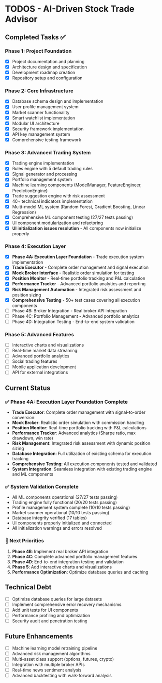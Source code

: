 # TODOS - AI-Driven Stock Trade Advisor

## Completed Tasks ✅

### Phase 1: Project Foundation
- [x] Project documentation and planning
- [x] Architecture design and specification
- [x] Development roadmap creation
- [x] Repository setup and configuration

### Phase 2: Core Infrastructure
- [x] Database schema design and implementation
- [x] User profile management system
- [x] Market scanner functionality
- [x] Smart watchlist implementation
- [x] Modular UI architecture
- [x] Security framework implementation
- [x] API key management system
- [x] Comprehensive testing framework

### Phase 3: Advanced Trading System
- [x] Trading engine implementation
- [x] Rules engine with 5 default trading rules
- [x] Signal generator and processing
- [x] Portfolio management system
- [x] Machine learning components (ModelManager, FeatureEngineer, PredictionEngine)
- [x] Trade suggestion engine with risk assessment
- [x] 40+ technical indicators implementation
- [x] Multi-model ML system (Random Forest, Gradient Boosting, Linear Regression)
- [x] Comprehensive ML component testing (27/27 tests passing)
- [x] UI component modularization and refactoring
- [x] **UI initialization issues resolution** - All components now initialize properly

### Phase 4: Execution Layer
- [x] **Phase 4A: Execution Layer Foundation** - Trade execution system implementation
- [x] **Trade Executor** - Complete order management and signal execution
- [x] **Mock Broker Interface** - Realistic order simulation for testing
- [x] **Position Monitor** - Real-time portfolio tracking and P&L calculation
- [x] **Performance Tracker** - Advanced portfolio analytics and reporting
- [x] **Risk Management Automation** - Integrated risk assessment and position sizing
- [x] **Comprehensive Testing** - 50+ test cases covering all execution components
- [ ] Phase 4B: Broker Integration - Real broker API integration
- [ ] Phase 4C: Portfolio Management - Advanced portfolio analytics
- [ ] Phase 4D: Integration Testing - End-to-end system validation

### Phase 5: Advanced Features
- [ ] Interactive charts and visualizations
- [ ] Real-time market data streaming
- [ ] Advanced portfolio analytics
- [ ] Social trading features
- [ ] Mobile application development
- [ ] API for external integrations

## Current Status

### ✅ Phase 4A: Execution Layer Foundation Complete
- **Trade Executor**: Complete order management with signal-to-order conversion
- **Mock Broker**: Realistic order simulation with commission handling
- **Position Monitor**: Real-time portfolio tracking with P&L calculations
- **Performance Tracker**: Advanced analytics (Sharpe ratio, max drawdown, win rate)
- **Risk Management**: Integrated risk assessment with dynamic position sizing
- **Database Integration**: Full utilization of existing schema for execution tracking
- **Comprehensive Testing**: All execution components tested and validated
- **System Integration**: Seamless integration with existing trading engine and ML components

### ✅ System Validation Complete
- All ML components operational (27/27 tests passing)
- Trading engine fully functional (20/20 tests passing)
- Profile management system complete (10/10 tests passing)
- Market scanner operational (10/10 tests passing)
- Database integrity verified (17 tables)
- UI components properly initialized and connected
- All initialization warnings and errors resolved

### 🔄 Next Priorities
1. **Phase 4B**: Implement real broker API integration
2. **Phase 4C**: Complete advanced portfolio management features
3. **Phase 4D**: End-to-end integration testing and validation
4. **Phase 5**: Add interactive charts and visualizations
5. **Performance Optimization**: Optimize database queries and caching

## Technical Debt
- [ ] Optimize database queries for large datasets
- [ ] Implement comprehensive error recovery mechanisms
- [ ] Add unit tests for UI components
- [ ] Performance profiling and optimization
- [ ] Security audit and penetration testing

## Future Enhancements
- [ ] Machine learning model retraining pipeline
- [ ] Advanced risk management algorithms
- [ ] Multi-asset class support (options, futures, crypto)
- [ ] Integration with multiple broker APIs
- [ ] Real-time news sentiment analysis
- [ ] Advanced backtesting with walk-forward analysis 